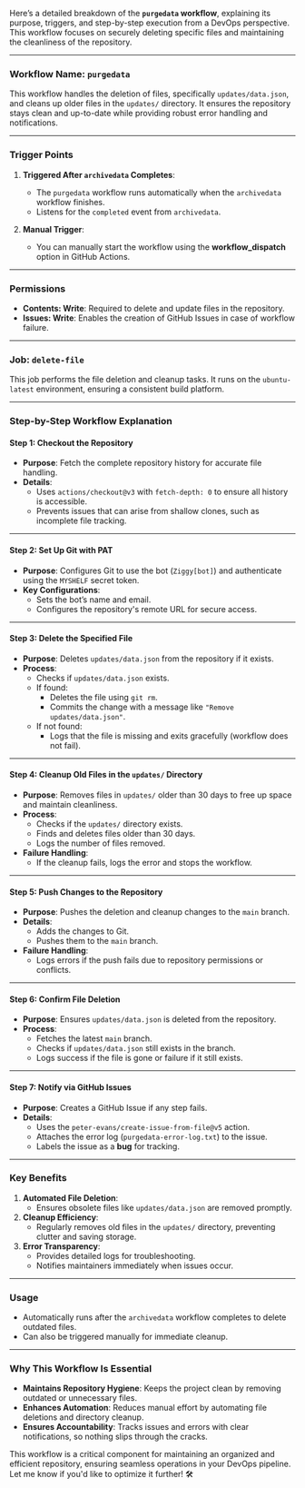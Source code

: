Here’s a detailed breakdown of the **`purgedata` workflow**, explaining its purpose, triggers, and step-by-step execution from a DevOps perspective. This workflow focuses on securely deleting specific files and maintaining the cleanliness of the repository.

---

### **Workflow Name: `purgedata`**

This workflow handles the deletion of files, specifically `updates/data.json`, and cleans up older files in the `updates/` directory. It ensures the repository stays clean and up-to-date while providing robust error handling and notifications.

---

### **Trigger Points**
1. **Triggered After `archivedata` Completes**:
   - The `purgedata` workflow runs automatically when the `archivedata` workflow finishes.
   - Listens for the `completed` event from `archivedata`.

2. **Manual Trigger**:
   - You can manually start the workflow using the **workflow_dispatch** option in GitHub Actions.

---

### **Permissions**
- **Contents: Write**: Required to delete and update files in the repository.
- **Issues: Write**: Enables the creation of GitHub Issues in case of workflow failure.

---

### **Job: `delete-file`**
This job performs the file deletion and cleanup tasks. It runs on the `ubuntu-latest` environment, ensuring a consistent build platform.

---

### **Step-by-Step Workflow Explanation**

#### **Step 1: Checkout the Repository**
- **Purpose**: Fetch the complete repository history for accurate file handling.
- **Details**:
  - Uses `actions/checkout@v3` with `fetch-depth: 0` to ensure all history is accessible.
  - Prevents issues that can arise from shallow clones, such as incomplete file tracking.

---

#### **Step 2: Set Up Git with PAT**
- **Purpose**: Configures Git to use the bot (`Ziggy[bot]`) and authenticate using the `MYSHELF` secret token.
- **Key Configurations**:
  - Sets the bot’s name and email.
  - Configures the repository's remote URL for secure access.

---

#### **Step 3: Delete the Specified File**
- **Purpose**: Deletes `updates/data.json` from the repository if it exists.
- **Process**:
  - Checks if `updates/data.json` exists.
  - If found:
    - Deletes the file using `git rm`.
    - Commits the change with a message like `"Remove updates/data.json"`.
  - If not found:
    - Logs that the file is missing and exits gracefully (workflow does not fail).

---

#### **Step 4: Cleanup Old Files in the `updates/` Directory**
- **Purpose**: Removes files in `updates/` older than 30 days to free up space and maintain cleanliness.
- **Process**:
  - Checks if the `updates/` directory exists.
  - Finds and deletes files older than 30 days.
  - Logs the number of files removed.
- **Failure Handling**:
  - If the cleanup fails, logs the error and stops the workflow.

---

#### **Step 5: Push Changes to the Repository**
- **Purpose**: Pushes the deletion and cleanup changes to the `main` branch.
- **Details**:
  - Adds the changes to Git.
  - Pushes them to the `main` branch.
- **Failure Handling**:
  - Logs errors if the push fails due to repository permissions or conflicts.

---

#### **Step 6: Confirm File Deletion**
- **Purpose**: Ensures `updates/data.json` is deleted from the repository.
- **Process**:
  - Fetches the latest `main` branch.
  - Checks if `updates/data.json` still exists in the branch.
  - Logs success if the file is gone or failure if it still exists.

---

#### **Step 7: Notify via GitHub Issues**
- **Purpose**: Creates a GitHub Issue if any step fails.
- **Details**:
  - Uses the `peter-evans/create-issue-from-file@v5` action.
  - Attaches the error log (`purgedata-error-log.txt`) to the issue.
  - Labels the issue as a **bug** for tracking.

---

### **Key Benefits**
1. **Automated File Deletion**:
   - Ensures obsolete files like `updates/data.json` are removed promptly.
2. **Cleanup Efficiency**:
   - Regularly removes old files in the `updates/` directory, preventing clutter and saving storage.
3. **Error Transparency**:
   - Provides detailed logs for troubleshooting.
   - Notifies maintainers immediately when issues occur.

---

### **Usage**
- Automatically runs after the `archivedata` workflow completes to delete outdated files.
- Can also be triggered manually for immediate cleanup.

---

### **Why This Workflow Is Essential**
- **Maintains Repository Hygiene**: Keeps the project clean by removing outdated or unnecessary files.
- **Enhances Automation**: Reduces manual effort by automating file deletions and directory cleanup.
- **Ensures Accountability**: Tracks issues and errors with clear notifications, so nothing slips through the cracks.

This workflow is a critical component for maintaining an organized and efficient repository, ensuring seamless operations in your DevOps pipeline. Let me know if you'd like to optimize it further! 🛠️